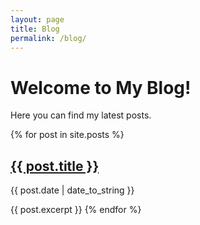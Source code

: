 ```yaml
---
layout: page
title: Blog
permalink: /blog/
---
```


# Welcome to My Blog!

Here you can find my latest posts.

{% for post in site.posts %}
  <h2><a href="{{ post.url }}">{{ post.title }}</a></h2>
  <p>{{ post.date | date_to_string }}</p>
  {{ post.excerpt }}
{% endfor %}
